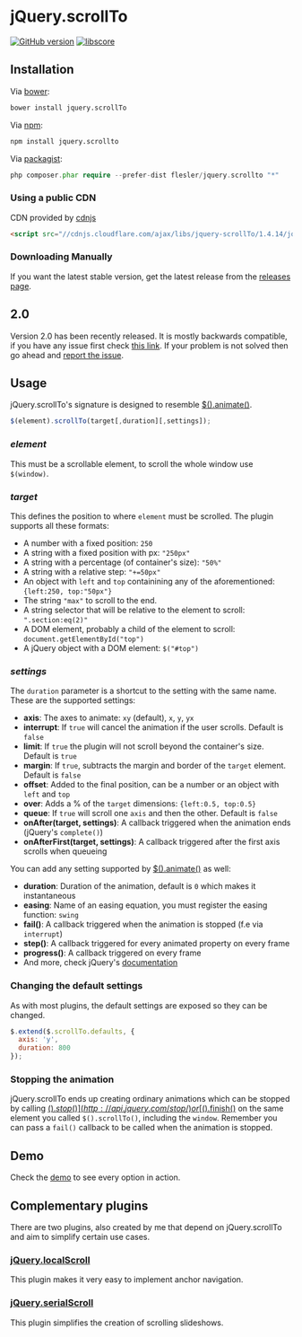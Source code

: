 # jQuery.scrollTo

[![GitHub version](https://badge.fury.io/gh/flesler%2Fjquery.scrollTo.svg)](http://badge.fury.io/gh/flesler%2Fjquery.scrollTo)
[![libscore](http://img.shields.io/badge/libscore-31656-brightgreen.svg?style=flat-square)](http://libscore.com/#jQuery.fn.scrollTo)

## Installation

Via [bower](https://github.com/flesler/jquery.scrollTo/blob/master/bower.json):
```bash
bower install jquery.scrollTo
```
Via [npm](https://www.npmjs.com/package/jquery.scrollto):
```bash
npm install jquery.scrollto
```
Via [packagist](https://packagist.org/packages/flesler/jquery.scrollTo):
```php
php composer.phar require --prefer-dist flesler/jquery.scrollto "*"
```

### Using a public CDN

CDN provided by [cdnjs](https://cdnjs.com/libraries/jquery-scrollTo)
```html
<script src="//cdnjs.cloudflare.com/ajax/libs/jquery-scrollTo/1.4.14/jquery.scrollTo.min.js"></script>
```

### Downloading Manually

If you want the latest stable version, get the latest release from the [releases page](https://github.com/flesler/jquery.scrollTo/releases).

## 2.0

Version 2.0 has been recently released. It is mostly backwards compatible, if you have any issue first check [this link](https://github.com/flesler/jquery.scrollTo/wiki/Migrating-to-2.0).
If your problem is not solved then go ahead and [report the issue](https://github.com/flesler/jquery.scrollTo/issues/new).

## Usage

jQuery.scrollTo's signature is designed to resemble [$().animate()](http://api.jquery.com/animate/).

```js
$(element).scrollTo(target[,duration][,settings]);
```

### _element_

This must be a scrollable element, to scroll the whole window use `$(window)`.

### _target_

This defines the position to where `element` must be scrolled. The plugin supports all these formats:
 * A number with a fixed position: `250`
 * A string with a fixed position with px: `"250px"`
 * A string with a percentage (of container's size): `"50%"`
 * A string with a relative step: `"+=50px"`
 * An object with `left` and `top` containining any of the aforementioned: `{left:250, top:"50px"}`
 * The string `"max"` to scroll to the end.
 * A string selector that will be relative to the element to scroll: `".section:eq(2)"`
 * A DOM element, probably a child of the element to scroll: `document.getElementById("top")`
 * A jQuery object with a DOM element: `$("#top")`

### _settings_

The `duration` parameter is a shortcut to the setting with the same name.
These are the supported settings:
 * __axis__: The axes to animate: `xy` (default), `x`, `y`, `yx`
 * __interrupt__: If `true` will cancel the animation if the user scrolls. Default is `false`
 * __limit__: If `true` the plugin will not scroll beyond the container's size. Default is `true`
 * __margin__: If `true`, subtracts the margin and border of the `target` element. Default is `false`
 * __offset__: Added to the final position, can be a number or an object with `left` and `top`
 * __over__: Adds a % of the `target` dimensions: `{left:0.5, top:0.5}`
 * __queue__: If `true` will scroll one `axis` and then the other. Default is `false`
 * __onAfter(target, settings)__: A callback triggered when the animation ends (jQuery's `complete()`)
 * __onAfterFirst(target, settings)__: A callback triggered after the first axis scrolls when queueing

You can add any setting supported by [$().animate()](http://api.jquery.com/animate/#animate-properties-options) as well:

 * __duration__: Duration of the animation, default is `0` which makes it instantaneous
 * __easing__: Name of an easing equation, you must register the easing function: `swing`
 * __fail()__: A callback triggered when the animation is stopped (f.e via `interrupt`)
 * __step()__: A callback triggered for every animated property on every frame
 * __progress()__: A callback triggered on every frame
 * And more, check jQuery's [documentation](http://api.jquery.com/animate/#animate-properties-options)

### Changing the default settings

As with most plugins, the default settings are exposed so they can be changed.
```js
$.extend($.scrollTo.defaults, {
  axis: 'y',
  duration: 800
});
```

### Stopping the animation

jQuery.scrollTo ends up creating ordinary animations which can be stopped by calling [$().stop()](http://api.jquery.com/stop/) or [$().finish()](http://api.jquery.com/finish/) on the same element you called `$().scrollTo()`, including the `window`.
Remember you can pass a `fail()` callback to be called when the animation is stopped.

## Demo

Check the [demo](http://demos.flesler.com/jquery/scrollTo/) to see every option in action.

## Complementary plugins

There are two plugins, also created by me that depend on jQuery.scrollTo and aim to simplify certain use cases.

### [jQuery.localScroll](https://github.com/flesler/jquery.localScroll)

This plugin makes it very easy to implement anchor navigation.

### [jQuery.serialScroll](https://github.com/flesler/jquery.serialScroll)

This plugin simplifies the creation of scrolling slideshows.
